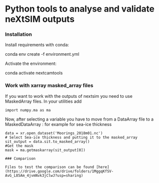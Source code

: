 # Python tools to analyse and validate neXtSIM outputs


### Installation
Install requirements with conda:

conda env create -f environment.yml

Activate the environment:

conda activate nextcamtools



### Work with xarray masked_array files
If you want to work with the outputs of nextsim you need to use MaskedArray files. In your utilities add
```
import numpy.ma as ma
```

Now, after selecting a variable you have to move from a DataArray file to a MaskedDataArray : for example for sea-ice thickness
```
data = xr.open_dataset('Moorings_2018m01.nc')
# Select Sea-ice thickness and putting it to the masked_array
sit_output = data.sit.to_masked_array()
#Get the mask
mask = ma.getmaskarray(sit_output[0])

### Comparison 

Files to test the comparison can be found [here](https://drive.google.com/drive/folders/1MggqKfSV-AvG_L85Am_4jvmNvk3jClwJ?usp=sharing)

